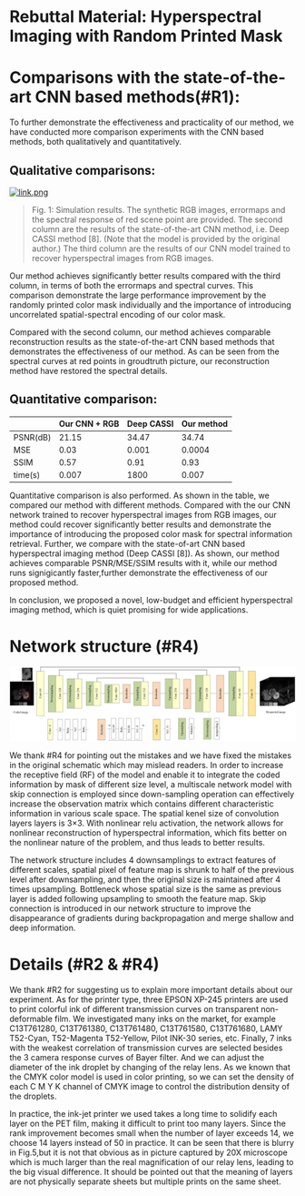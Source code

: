 # Rebuttal Material: Hyperspectral Imaging with Random Printed Mask

# Comparisons with the state-of-the-art CNN based methods(#R1):

To further demonstrate the effectiveness and practicality of our method, we have conducted more comparison experiments with the CNN based methods, both qualitatively and quantitatively. 

## Qualitative comparisons:
  
  [![link.png](https://i.postimg.cc/wT5hyR3w/link.png)](https://postimg.cc/F7RfwRyS)
  
> Fig. 1: Simulation results. The synthetic RGB images, errormaps and the spectral response of red scene point are provided.  The second column are the results of the state-of-the-art CNN method, i.e. Deep CASSI method [8]. (Note that the model is provided by the original author.) The third column are the results of our CNN model trained to recover hyperspectral images from RGB images. 

Our method achieves significantly better results compared with the third column, in terms of both the errormaps and spectral curves. This comparison demonstrate the large performance improvement by the randomly printed color mask individually and the importance of introducing uncorrelated spatial-spectral encoding of our color mask.

Compared with the second column, our method achieves comparable reconstruction results as the state-of-the-art CNN based methods that demonstrates the effectiveness of our method. As can be seen from the spectral curves at red points in groudtruth picture, our reconstruction method have restored the spectral details.


  ## Quantitative comparison:
  
|                        | Our CNN + RGB       |  Deep CASSI                  |Our method |
| -------------------    | ------------------------| -----------------------------|-----------|
| PSNR(dB)               |            21.15        |      34.47                   | 34.74     |
|  MSE                   |            0.03         |         0.001                | 0.0004    |
|  SSIM                  |       0.57              |         0.91                 | 0.93      |
| time(s)                |         0.007           |          1800                |  0.007    |
  
  Quantitative comparison is also performed. As shown in the table, we compared our method with different methods. Compared with the our CNN network trained to recover hyperspectral images from RGB images, our method could recover significantly better results and demonstrate the importance of introducing the proposed color mask for spectral information retrieval. Further, we compare with the state-of-art CNN based hyperspectral imaging method (Deep CASSI [8]). As shown, our method achieves comparable PSNR/MSE/SSIM results with it, while our method runs signigicantly faster,further demonstrate the effectiveness of our proposed method.
  
  In conclusion, we proposed a novel, low-budget and efficient hyperspectral imaging method, which is quiet promising for wide applications.
  
# Network structure (#R4)
![image](https://github.com/anymouscvpr/anymouscvpr.github.io/blob/master/network.jpg)

We thank #R4 for pointing out the mistakes and we have fixed the mistakes in the original schematic which may mislead readers. In order to increase the receptive field (RF) of the model and enable it to integrate the coded information by mask of different size level, a multiscale network model with skip connection is employed since down-sampling operation can effectively increase the observation matrix which contains different characteristic information in various scale space. The spatial kenel size of convolution layers layers is 3×3. With nonlinear relu activation, the network allows for nonlinear reconstruction of hyperspectral information, which fits better on the nonlinear nature of the problem, and thus leads to better results.

The network structure includes 4 downsamplings to extract features of different scales, spatial pixel of feature map is  shrunk to half of the previous level after downsampling, and then the original size is maintained after 4 times upsampling. Bottleneck whose spatial size is the same as previous layer is added following upsampling to smooth the feature map. Skip connection is introduced in our network structure to improve the disappearance of gradients during backpropagation and merge shallow and deep information. 


# Details (#R2 & #R4)

We thank #R2 for suggesting us to explain more important details about our experiment. As for the printer type, three EPSON XP-245 printers are used to print  colorful ink of different transmission curves on transparent non-deformable film. We investigated many inks on the market, for example 
C13T761280, C13T761380, C13T761480, C13T761580, C13T761680, LAMY T52-Cyan, T52-Magenta T52-Yellow, Pilot INK-30 series, etc. Finally, 7 inks with the weakest correlation of transmission curves are selected besides the 3 camera response curves of Bayer filter.
And we can adjust the diameter of the ink droplet by changing of the relay lens. As we known that the CMYK color model is used in color printing, so we can set the density of each C M Y K channel of  CMYK image to control the distribution density of the droplets.

In practice, the ink-jet printer we used takes a long time to solidify each layer on the PET film, making it difficult to print too many layers. Since the rank improvement becomes small when the number of layer exceeds 14, we choose 14 layers instead of 50 in practice. It can be seen that there is blurry in Fig.5,but it is not that obvious as in picture captured by 20X microscope which is much larger than the real magnification of our relay lens, leading to the big visual difference. 
 It should be pointed out that the meaning of layers are not physically separate sheets but multiple prints on the same sheet.
 
 
